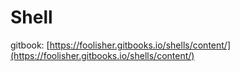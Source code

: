 # Shell

gitbook: [https://foolisher.gitbooks.io/shells/content/](https://foolisher.gitbooks.io/shells/content/)

